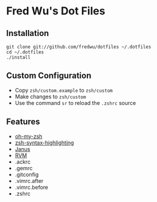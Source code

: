 # Fred Wu's Dot Files

## Installation

    git clone git://github.com/fredwu/dotfiles ~/.dotfiles
    cd ~/.dotfiles
    ./install

## Custom Configuration

- Copy `zsh/custom.example` to `zsh/custom`
- Make changes to `zsh/custom`
- Use the command `sr` to reload the `.zshrc` source

## Features

- [oh-my-zsh](https://github.com/robbyrussell/oh-my-zsh)
- [zsh-syntax-highlighting](https://github.com/zsh-users/zsh-syntax-highlighting)
- [Janus](https://github.com/carlhuda/janus)
- [RVM](http://beginrescueend.com/)
- .ackrc
- .gemrc
- .gitconfig
- .vimrc.after
- .vimrc.before
- .zshrc

